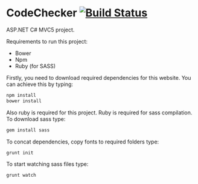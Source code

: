 # CodeChecker [![Build Status](https://travis-ci.org/KTU-BBD/Web-App.svg?branch=master)](https://travis-ci.org/KTU-BBD/Web-App)

ASP.NET C# MVC5 project.

Requirements to run this project:
  - Bower
  - Npm
  - Ruby (for SASS)

Firstly, you need to download required dependencies for this website. You can achieve this by typing:

```sh
npm install
bower install
```

Also ruby is required for this project. Ruby is required for sass compilation. To download sass type:
```sh
gem install sass
```


To concat dependencies, copy fonts to required folders type:
```sh
grunt init
```

To start watching sass files type:
```sh
grunt watch
```